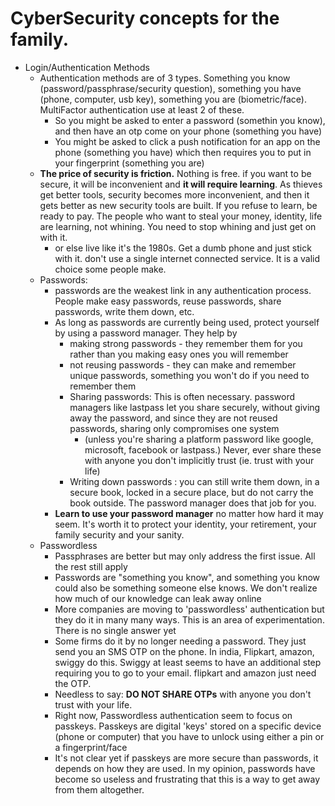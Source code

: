 # CyberSecurity concepts for the family. 
  - Login/Authentication Methods
    - Authentication methods are of 3 types. Something you know (password/passphrase/security question), something you have (phone, computer, usb key), something you are (biometric/face). MultiFactor authentication use at least 2 of these. 
      - So you might be asked to enter a password (somethin you know), and then have an otp come on your phone (something you have)
      - You might be asked to click a push notification for an app on the phone (something you have) which then requires you to put in your fingerprint (something you are)
    - **The price of security is friction.** Nothing is free. if you want to be secure, it will be inconvenient and **it will require learning**. As thieves get better tools, security becomes more inconvenient, and then it gets better as new security tools are built. If you refuse to learn, be ready to pay. The people who want to steal your money, identity, life are learning, not whining. You need to stop whining and just get on with it.
      - or else live like it's the 1980s. Get a dumb phone and just stick with it. don't use a single internet connected service. It is a valid choice some people make.
    - Passwords: 
      - passwords are the weakest link in any authentication process. People make easy passwords, reuse passwords, share passwords, write them down, etc. 
      - As long as passwords are currently being used, protect yourself by using a password manager. They help by
        - making strong passwords - they remember them for you rather than you making easy ones you will remember
        - not reusing passwords - they can make and remember unique passwords, something you won't do if you need to remember them
        - Sharing passwords: This is often necessary. password managers like lastpass let you share securely, without giving away the password, and since they are not reused passwords, sharing only compromises one system 
          - (unless you're sharing a platform password like google, microsoft, facebook or lastpass.) Never, ever share these with anyone you don't implicitly trust (ie. trust with your life)
        - Writing down passwords : you can still write them down, in a secure book, locked in a secure place, but do not carry the book outside. The password manager does that job for you. 
      - **Learn to use your password manager** no matter how hard it may seem. It's worth it to protect your identity, your retirement, your family security and your sanity. 
    - Passwordless
      - Passphrases are better but may only address the first issue. All the rest still apply
      - Passwords are "something you know", and something you know could also be something someone else knows. We don't realize how much of our knowledge can leak away online
      - More companies are moving to 'passwordless' authentication but they do it in many many ways. This is an area of experimentation. There is no single answer yet
      - Some firms do it by no longer needing a password. They just send you an SMS OTP on the phone. In india, Flipkart, amazon, swiggy do this. Swiggy at least seems to have an additional step requiring you to go to your email. flipkart and amazon just need the OTP. 
      - Needless to say: **DO NOT SHARE OTPs** with anyone you don't trust with your life. 
      - Right now, Passwordless authentication seem to focus on passkeys. Passkeys are digital 'keys' stored on a specific device (phone or computer) that you have to unlock using either a pin or a fingerprint/face
      - It's not clear yet if passkeys are more secure than passwords, it depends on how they are used. In my opinion, passwords have become so useless and frustrating that this is a way to get away from them altogether. 
        
